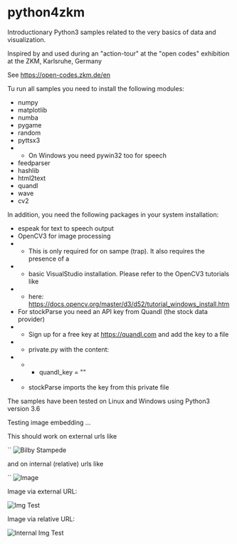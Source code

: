 # python4zkm
Introductionary Python3 samples related to the very basics of data and visualization.

Inspired by and used during an "action-tour" at the "open codes" exhibition at the ZKM, Karlsruhe, Germany

See https://open-codes.zkm.de/en

Tu run all samples you need to install the following modules:

  * numpy
  * matplotlib
  * numba
  * pygame
  * random
  * pyttsx3
  *  * On Windows you need pywin32 too for speech 
  * feedparser
  * hashlib
  * html2text
  * quandl
  * wave
  * cv2

In addition, you need the following packages in your system installation:

  * espeak for text to speech output
  * OpenCV3 for image processing
  *  * This is only required for on sampe (trap). It also requires the presence of a
  *  * basic VisualStudio installation. Please refer to the OpenCV3 tutorials like
  *  * here: https://docs.opencv.org/master/d3/d52/tutorial_windows_install.htm
  *  For stockParse you need an API key from Quandl (the stock data provider)
  *  * Sign up for a free key at https://quandl.com and add the key to a file
  *  * private.py with the content:
  *  * * quandl_key = "<the key you got from quandl>"
  *  * stockParse imports the key from this private file

The samples have been tested on Linux and Windows using Python3 version 3.6

Testing image embedding ...

This should work on external urls like

`` ![Bilby Stampede](http://example.com/images/logo.png)

and on internal (relative) urls like

``  ![Image](../blob/master/public_html/img/nokia.png?raw=true)

Image via external URL:

![Img Test](https://github.com/digital-codes/python4zkm/blob/master/data/github.png)

Image via relative URL:

![Internal Img Test](../data/github.png?raw=true)



